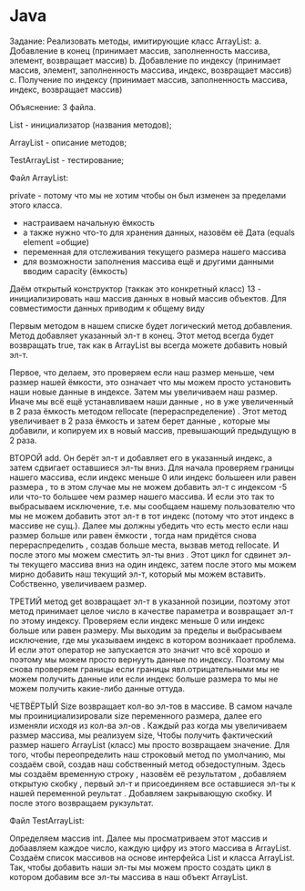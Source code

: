 # Java
Задание:
Реализовать методы, имитирующие класс ArrayList:
a. Добавление в конец (принимает массив, заполненность массива, элемент,
возвращает массив)
b. Добавление по индексу (принимает массив, элемент, заполненность массива,
индекс, возвращает массив)
c. Получение по индексу (принимает массив, заполненность массива, индекс,
возвращает массив)

Объяснение:
3 файла. 

List - инициализатор (названия методов);

ArrayList - описание методов;

TestArrayList - тестирование;


Файл ArrayList:


private - потому что мы не хотим чтобы он был изменен за пределами этого класса.
- настраиваем начальную ёмкость
- а также нужно что-то для хранения данных, назовём её Дата (equals element =общие)
- переменная для отслеживания текущего размера нашего массива
- для возможности заполнения массива ещё и другими данными вводим capacity (ёмкость)


Даём открытый конструктор (таккак это конкретный класс)
13 - инициализировать наш массив данных в новый массив объектов. Для совместимости данных приводим к общему виду


Первым методом в нашем списке будет логический метод добавления. Метод добавляет указанный эл-т в конец. Этот метод всегда будет возвращать true, так как в ArrayList вы всегда можете добавить новый эл-т.

Первое, что делаем, это проверяем если наш размер меньше, чем размер нашей ёмкости, это означает что мы можем просто установить наши новые данные в индексе. Затем мы увеличиваем наш размер. Иначе мы всё ещё устанавливаем наши данные , но в уже увеличенный в 2 раза ёмкость методом rellocate (перераспределение) . Этот метод увеличивает в 2 раза ёмкость и затем берет данные , которые мы добавили, и копируем их в новый массив, превышающий предыдущую в 2 раза.

ВТОРОЙ add. Он берёт эл-т и добавляет его в указанный индекс, а затем сдвигает оставшиеся эл-ты вниз. Для начала проверяем границы нашего массива, если индекс меньше 0 или индекс большеен или равен размера , то в этом случае мы не можем добавить эл-т с индексом -5 или что-то большее чем размер нашего массива. И если это так то выбрасываем исключение, т.е. мы сообщаем нашему пользователю что мы не можем добавить этот эл-т в тот индекс (потому что этот индекс в массиве не сущ.). Далее мы должны убедить что есть место если наш размер больше или равен ёмкости , тогда нам придётся снова перераспределить , создав больше места, вызвав метод rellocate. И после этого мы можем сместить эл-ты вниз . Этот цикл for сдвинет эл-ты текущего массива вниз на один индекс, затем после этого мы можем мирно добавить наш текущий эл-т, который мы можем вставить. Собственно, увеличиваем размер.

ТРЕТИЙ метод get возвращает эл-т в указанной позиции, поэтому этот метод принимает целое число в качестве параметра и возвращает эл-т по этому индексу. Проверяем если индекс меньше 0 или индекс больше или равен размеру. Мы выходим за пределы и выбрасываем исключение, где мы указываем индекс в котором возникаает проблема. И если этот оператор не запускается это значит что всё хорошо и поэтому мы можем просто вернууть данные по индексу. Поэтому мы снова проверяем границы если границы явл.отрицательными мы не можем получить данные или если индекс больше размера то мы не можем получить какие-либо данные оттуда.

ЧЕТВЁРТЫЙ Size возвращает кол-во эл-тов в массиве. В самом начале мы проинициализировали size переменного размера, далее его изменяли исходя из кол-ва эл-ов . Каждый раз когда мы увеличиваем размер массива, мы реализуем size, Чтобы получить фактический размер нашего ArrayList (класс) мы просто возвращаем значение.
Для того, чтобы переопределить наш строковый метод по умолчанию, мы создаём свой, создав наш собственный метод обзедоступным.
Здесь мы создаём временную строку , назовём её результатом , добавляем открытую скобку , первый эл-т и присоединяем все оставшиеся эл-ты к нашей переменной реультат . Добавляем закрывающую скобку. И после этого возвращаем рукзультат.


Файл TestArrayList:

Определяем массив int.
Далее мы просматриваем этот массив и добаавляем каждое число, каждую цифру из этого массива в ArrayList.
Создаём список массивов на основе интерфейса List и класса ArrayList.
Так, чтобы добавить наши эл-ты мы можем просто создать цикл в котором добавим все эл-ты массива в наш объект ArrayList.
